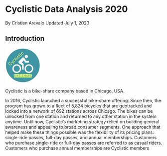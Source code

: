 # Cyclistic Data Analysis 2020
By Cristian Arevalo
Updated July 1, 2023

## Introduction
<img src="https://github.com/csarevalo/Case-Studies/blob/738125ffa491fd84f122dce7df6c09fd9441f499/Cyclistic-Data-Analysis-2020/images/cyclist1.png">

Cyclistic is a bike-share company based in Chicago, USA. 

In 2016, Cyclistic launched a successful bike-share offering. Since then, the program has grown to a fleet of 5,824 bicycles that
are geotracked and locked into a network of 692 stations across Chicago. The bikes can be unlocked from one station and
returned to any other station in the system anytime.
Until now, Cyclistic’s marketing strategy relied on building general awareness and appealing to broad consumer segments.
One approach that helped make these things possible was the flexibility of its pricing plans: single-ride passes, full-day passes,
and annual memberships. Customers who purchase single-ride or full-day passes are referred to as casual riders. Customers
who purchase annual memberships are Cyclistic members
##
